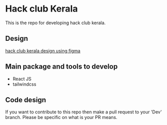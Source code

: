# Hack club Kerala

This is the repo for developing hack club kerala.

## Design

[hack club kerala design using figma](https://www.figma.com/file/FsDf9c5ePD6kB78tdvAW7U/HC-Kerala-Design-Team?node-id=0%3A1)

## Main package and tools to develop

* React JS
* tailwindcss

## Code design

If you want to contribute to this repo then make a pull request to your 'Dev' branch. Please be specific on what is your PR means.

